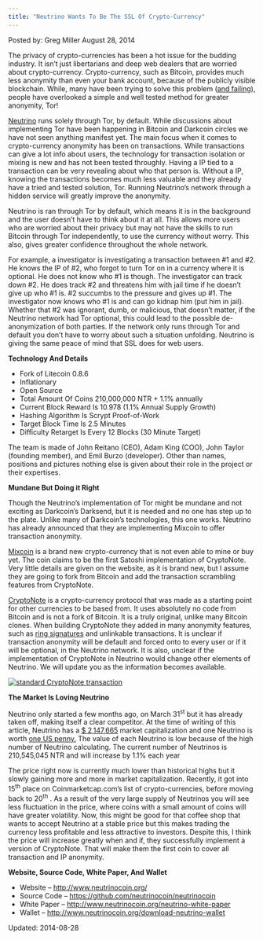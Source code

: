 ```yaml
---
title: "Neutrino Wants To Be The SSL Of Crypto-Currency"
---
```


Posted by: Greg Miller 
<span>August 28, 2014</span>
    

<p>The privacy of crypto-currencies has been a hot issue for the budding industry. It isn&#8217;t just libertarians and deep web dealers that are worried about crypto-currency. Crypto-currency, such as Bitcoin, provides much less anonymity than even your bank account, because of the publicly visible blockchain. While, many have been trying to solve this problem (<a href="http://www.coindesk.com/blockchains-sharedcoin-users-can-identified-says-security-expert/">and failing</a>), people have overlooked a simple and well tested method for greater anonymity, Tor!</p>
<p><a href="http://www.neutrinocoin.org/">Neutrino</a> runs solely through Tor, by default. While discussions about implementing Tor have been happening in Bitcoin and Darkcoin circles we have not seen anything manifest yet. The main focus when it comes to crypto-currency anonymity has been on transactions. While transactions can give a lot info about users, the technology for transaction isolation or mixing is new and has not been tested throughly. Having a IP tied to a transaction can be very revealing about who that person is. Without a IP, knowing the transactions becomes much less valuable and they already have a tried and tested solution, Tor. Running Neutrino&#8217;s network through a hidden service will greatly improve the anonymity.</p>
<p>Neutrino is ran through Tor by default, which means it is in the background and the user doesn&#8217;t have to think about it at all. This allows more users who are worried about their privacy but may not have the skills to run Bitcoin through Tor independently, to use the currency without worry. This also, gives greater confidence throughout the whole network.</p>
<p>For example, a investigator is investigating a transaction between #1 and #2. He knows the IP of #2, who forgot to turn Tor on in a currency where it is optional. He does not know who #1 is though. The investigator can track down #2. He does track #2 and threatens him with jail time if he doesn&#8217;t give up who #1 is. #2 succumbs to the pressure and gives up #1. The investigator now knows who #1 is and can go kidnap him (put him in jail). Whether that #2 was ignorant, dumb, or malicious, that doesn&#8217;t matter, if the Neutrino network had Tor optional, this could lead to the possible de-anonymization of both parties. If the network only runs through Tor and default you don&#8217;t have to worry about such a situation unfolding. Neutrino is giving the same peace of mind that SSL does for web users.</p>
<p><strong>Technology And Details</strong></p>
<ul>
<li>Fork of Litecoin 0.8.6</li>
<li>Inflationary</li>
<li>Open Source</li>
<li>Total Amount Of Coins 210,000,000 NTR + 1.1% annually</li>
<li>Current Block Reward Is 10.978 (1.1% Annual Supply Growth)</li>
<li>Hashing Algorithm Is Scrypt Proof-of-Work</li>
<li>Target Block Time Is 2.5 Minutes</li>
<li>Difficulty Retarget Is Every 12 Blocks (30 Minute Target)</li>
</ul>
<p>The team is made of John Reitano (CEO), Adam King (COO), John Taylor (founding member), and Emil Burzo (developer). Other than names, positions and pictures nothing else is given about their role in the project or their expertises.</p>
<p><strong>Mundane But Doing it Right</strong></p>
<p>Though the Neutrino&#8217;s implementation of Tor might be mundane and not exciting as Darkcoin&#8217;s Darksend, but it is needed and no one has step up to the plate. Unlike many of Darkcoin&#8217;s technologies, this one works. Neutrino has already announced that they are implementing Mixcoin to offer transaction anonymity.</p>
<p><a href="http://www.mixcoin.co/">Mixcoin</a> is a brand new crypto-currency that is not even able to mine or buy yet. The coin claims to be the first Satoshi implementation of CryptoNote. Very little details are given on the website, as it is brand new, but I assume they are going to fork from Bitcoin and add the transaction scrambling features from CryptoNote.</p>
<p><a href="https://www.cryptonote.org/inside/">Crypto</a><a href="https://www.cryptonote.org/inside/">N</a><a href="https://www.cryptonote.org/inside/">ote</a> is a crypto-currency protocol that was made as a starting point for other currencies to be based from. It uses absolutely no code from Bitcoin and is not a fork of Bitcoin. It is a truly original, unlike many Bitcoin clones. When building CryptoNote they added in many anonymity features, such as <a href="https://en.wikipedia.org/wiki/Ring_signature">ring signatures</a> and unlinkable transactions. It is unclear if transaction anonymity will be default and forced onto to every user or if it will be optional, in the Neutrino network. It is also, unclear if the implementation of CryptoNote in Neutrino would change other elements of Neutrino. We will update you as the information becomes available.</p>
<p><a href="/imgs/2014/08/standard-CryptoNote-transaction.png"><img class="aligncenter  wp-image-6783" src="/imgs/2014/08/standard-CryptoNote-transaction.png" alt="standard CryptoNote transaction" width="741" height="353" srcset="/imgs/2014/08/standard-CryptoNote-transaction.png 1857w, /imgs/2014/08/standard-CryptoNote-transaction-300x143.png 300w, /imgs/2014/08/standard-CryptoNote-transaction-1024x487.png 1024w" sizes="(max-width: 741px) 100vw, 741px" /></a></p>
<p><strong>The Market Is Loving Neutrino</strong></p>
<p>Neutrino only started a few months ago, on March 31<sup>st</sup> but it has already taken off, making itself a clear competitor. At the time of writing of this article, Neutrino has a <a href="http://coinmarketcap.com/currencies/neutrino/">$ 2,147,665</a> market capitalization and one Neutrino is worth <a href="http://coinmarketcap.com/currencies/neutrino/">one US penny.</a> The value of each Neutrino is low because of the high number of Neutrino calculating. The current number of Neutrinos is 210,545,045 NTR and will increase by 1.1% each year</p>
<p>The price right now is currently much lower than historical highs but it slowly gaining more and more in market capitalization. Recently, it got into 15<sup>th</sup> place on Coinmarketcap.com&#8217;s list of crypto-currencies, before moving back to 20<sup>th</sup> . As a result of the very large supply of Neutrinos you will see less fluctuation in the price, where coins with a small amount of coins will have greater volatility. Now, this might be good for that coffee shop that wants to accept Neutrino at a stable price but this makes trading the currency less profitable and less attractive to investors. Despite this, I think the price will increase greatly when and if, they successfully implement a version of CryptoNote. That will make them the first coin to cover all transaction and IP anonymity.</p>
<p><strong>Website, Source Code, White Paper, And Wallet</strong></p>
<ul>
<li>Website &#8211; <a href="http://www.neutrinocoin.org/">http://www.neutrinocoin.org/</a></li>
<li>Source Code &#8211; <a href="https://github.com/neutrinocoin/neutrinocoin">https://github.com/neutrinocoin/neutrinocoin</a></li>
<li>White Paper &#8211; <a href="http://www.neutrinocoin.org/neutrino-white-paper">http://www.neutrinocoin.org/neutrino-white-paper</a></li>
<li>Wallet &#8211; <a href="http://www.neutrinocoin.org/download-neutrino-wallet">http://www.neutrinocoin.org/download-neutrino-wallet</a></li>
</ul>

Updated: 2014-08-28
